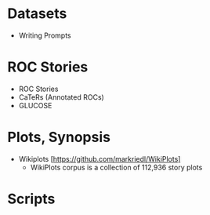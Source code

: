 # Datasets

* Writing Prompts

# ROC Stories
* ROC Stories
* CaTeRs (Annotated ROCs)
* GLUCOSE

# Plots, Synopsis
* Wikiplots [https://github.com/markriedl/WikiPlots]
    + WikiPlots corpus is a collection of 112,936 story plots

# Scripts




